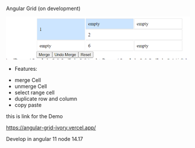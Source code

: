 Angular Grid (on development)

![alt text](image.png)

- Features:

* merge Cell
* unmerge Cell
* select range cell
* duplicate row and column
* copy paste

this is link for the Demo

https://angular-grid-ivory.vercel.app/

Develop in angular 11
node 14.17
